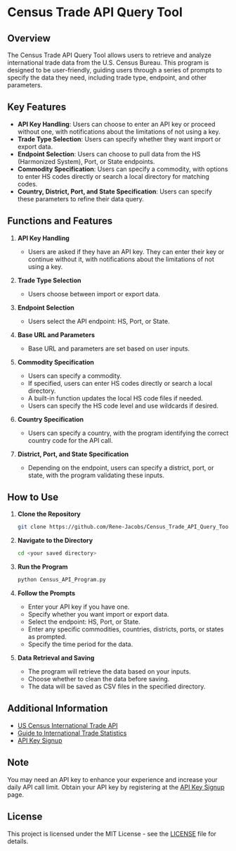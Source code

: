 # Census Trade API Query Tool

## Overview

The Census Trade API Query Tool allows users to retrieve and analyze international trade data from the U.S. Census Bureau. This program is designed to be user-friendly, guiding users through a series of prompts to specify the data they need, including trade type, endpoint, and other parameters.

## Key Features

- **API Key Handling**: Users can choose to enter an API key or proceed without one, with notifications about the limitations of not using a key.
- **Trade Type Selection**: Users can specify whether they want import or export data.
- **Endpoint Selection**: Users can choose to pull data from the HS (Harmonized System), Port, or State endpoints.
- **Commodity Specification**: Users can specify a commodity, with options to enter HS codes directly or search a local directory for matching codes.
- **Country, District, Port, and State Specification**: Users can specify these parameters to refine their data query.

## Functions and Features

1. **API Key Handling**

   - Users are asked if they have an API key. They can enter their key or continue without it, with notifications about the limitations of not using a key.
2. **Trade Type Selection**

   - Users choose between import or export data.
3. **Endpoint Selection**

   - Users select the API endpoint: HS, Port, or State.
4. **Base URL and Parameters**

   - Base URL and parameters are set based on user inputs.
5. **Commodity Specification**

   - Users can specify a commodity.
   - If specified, users can enter HS codes directly or search a local directory.
   - A built-in function updates the local HS code files if needed.
   - Users can specify the HS code level and use wildcards if desired.
6. **Country Specification**

   - Users can specify a country, with the program identifying the correct country code for the API call.
7. **District, Port, and State Specification**

   - Depending on the endpoint, users can specify a district, port, or state, with the program validating these inputs.

## How to Use

1. **Clone the Repository**

   ```bash
   git clone https://github.com/Rene-Jacobs/Census_Trade_API_Query_Tool.git
   ```
2. **Navigate to the Directory**

   ```bash
   cd <your saved directory>
   ```
3. **Run the Program**

   ```bash
   python Census_API_Program.py
   ```
4. **Follow the Prompts**

   - Enter your API key if you have one.
   - Specify whether you want import or export data.
   - Select the endpoint: HS, Port, or State.
   - Enter any specific commodities, countries, districts, ports, or states as prompted.
   - Specify the time period for the data.
5. **Data Retrieval and Saving**

   - The program will retrieve the data based on your inputs.
   - Choose whether to clean the data before saving.
   - The data will be saved as CSV files in the specified directory.

## Additional Information

- [US Census International Trade API](https://www.census.gov/data/developers/data-sets/international-trade.html)
- [Guide to International Trade Statistics](https://www.census.gov/foreign-trade/guide/index.html)
- [API Key Signup](https://api.census.gov/data/key_signup.html)

## Note

You may need an API key to enhance your experience and increase your daily API call limit. Obtain your API key by registering at the [API Key Signup](https://api.census.gov/data/key_signup.html) page.

## License

This project is licensed under the MIT License - see the [LICENSE](LICENSE) file for details.
